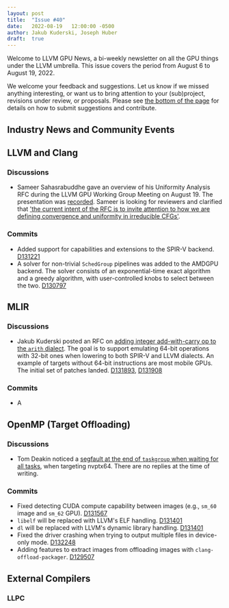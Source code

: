 ```yaml
---
layout: post
title:  "Issue #40"
date:   2022-08-19   12:00:00 -0500
author: Jakub Kuderski, Joseph Huber
draft:  true
---
```


Welcome to LLVM GPU News, a bi-weekly newsletter on all the GPU things under the LLVM umbrella.
This issue covers the period from August 6 to August 19, 2022.

We welcome your feedback and suggestions. Let us know if we missed anything interesting, or want us to bring attention to your (sub)project, revisions under review, or proposals. Please see [the bottom of the page](https://llvm-gpu-news.github.io/about/) for details on how to submit suggestions and contribute.


## Industry News and Community Events


##  LLVM and Clang

### Discussions

* Sameer Sahasrabuddhe gave an overview of his Uniformity Analysis RFC during the LLVM GPU Working Group Meeting on August 19. The presentation was [recorded](https://discourse.llvm.org/t/rfc-uniformity-analysis-for-irreducible-control-flow/64139/6). Sameer is looking for reviewers and clarified that ['the current intent of the RFC is to invite attention to how we are defining convergence and uniformity in irreducible CFGs'](https://discourse.llvm.org/t/rfc-uniformity-analysis-for-irreducible-control-flow/64139/9).

### Commits

* Added support for capabilities and extensions to the SPIR-V backend. [D131221](https://reviews.llvm.org/D131221)
* A solver for non-trivial `SchedGroup` pipelines was added to the AMDGPU backend. The solver consists of an exponential-time exact algorithm and a greedy algorithm, with user-controlled knobs to select between the two. [D130797](https://reviews.llvm.org/D130797)


## MLIR

### Discussions

* Jakub Kuderski posted an RFC on [adding integer add-with-carry op to the `arith` dialect](https://discourse.llvm.org/t/convert-nvidia-gpu-llvm-ir-nvvm-alloca-instruction-to-amdgpus/64578). The goal is to support emulating 64-bit operations with 32-bit ones when lowering to both SPIR-V and LLVM dialects. An example of targets without 64-bit instructions are most mobile GPUs. The initial set of patches landed. [D131893](https://reviews.llvm.org/D131893), [D131908](https://reviews.llvm.org/D131908)

### Commits

* A


## OpenMP (Target Offloading)

### Discussions

* Tom Deakin noticed a [segfault at the end of `taskgroup` when waiting for all tasks](https://discourse.llvm.org/t/taskgroup-task-reduction-with-target-in-reduction-segfaults/64683), when targeting nvptx64. There are no replies at the time of writing.

### Commits

* Fixed detecting CUDA compute capability between images (e.g., `sm_60` image and `sm_62` GPU). [D131567](https://reviews.llvm.org/D131567)
* `libelf` will be replaced with LLVM's ELF handling. [D131401](https://reviews.llvm.org/D131401)
* `dl` will be replaced with LLVM's dynamic library handling. [D131401](https://reviews.llvm.org/D131401)
* Fixed the driver crashing when trying to output multiple files in device-only mode. [D132248](https://reviews.llvm.org/D132248)
* Adding features to extract images from offloading images with `clang-offload-packager`. [D129507](https://reviews.llvm.org/D129507)


## External Compilers

### LLPC
